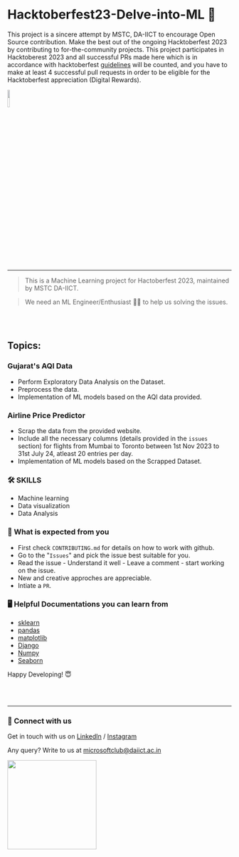 # Hacktoberfest23-Delve-into-ML 🚀

This project is a sincere attempt by MSTC, DA-IICT to encourage Open Source contribution. Make the best out of the ongoing Hacktoberfest 2023 by contributing to for-the-community projects. This project participates in Hacktoberest 2023 and all successful PRs made here which is in accordance with hacktoberfest [guidelines](https://hacktoberfest.com/participation/#pr-mr-details) will be counted, and you have to make at least 4 successful pull requests in order to be eligible for the Hacktoberfest appreciation (Digital Rewards).


<img src="https://res.cloudinary.com/dbvyvfe61/image/upload/v1619799241/Cicada%203301:%20Reinvented/MSTC_ffmo9v.png" width="10%">

---

>This is a Machine Learning project for Hactoberfest 2023, maintained by MSTC DA-IICT.

>We need an ML Engineer/Enthusiast :technologist: to help us solving the issues.

<br><br>
## Topics:
### Gujarat's AQI Data
- Perform Exploratory Data Analysis on the Dataset.
- Preprocess the data.
- Implementation of ML models based on the AQI data provided.

### Airline Price Predictor
- Scrap the data from the provided website.
- Include all the necessary columns (details provided in the `issues` section) for flights from Mumbai to Toronto between 1st Nov 2023 to 31st July 24, atleast 20 entries per day.
- Implementation of ML models based on the Scrapped Dataset.

### :hammer_and_wrench: SKILLS
* Machine learning 
* Data visualization
* Data Analysis


### :dart: What is expected from you
* First check `CONTRIBUTING.md` for details on how to work with github.
* Go to the "`Issues`" and pick the issue best suitable for you. 
* Read the issue - Understand it well - Leave a comment - start working on the issue.
* New and creative approches are appreciable.
* Intiate a `PR`.


### :desktop_computer: Helpful Documentations you can learn from
* [sklearn](https://devdocs.io/scikit_learn/)
* [pandas](https://pandas.pydata.org/docs/user_guide/index.html#user-guide)
* [matplotlib](https://matplotlib.org/stable/plot_types/index.html)
* [Django](https://docs.djangoproject.com/en/4.0/intro/overview/)
* [Numpy](https://numpy.org/doc/stable/)
* [Seaborn](https://seaborn.pydata.org/)

Happy Developing! :innocent:

<br><br>

---
  
### 🔗 Connect with us
Get in touch with us on [LinkedIn](https://www.linkedin.com/company/microsoft-student-technical-club-da-iict/) / [Instagram](https://www.instagram.com/mstc_daiict/)

Any query? Write to us at microsoftclub@daiict.ac.in

[<img src = "https://user-images.githubusercontent.com/112422657/193991648-3b62790c-a1e9-461e-9dff-e93bd045c06d.png" width = "200" />](https://github.com/MSTC-DA-IICT/Hacktoberfest23-Delve-into-ML)
